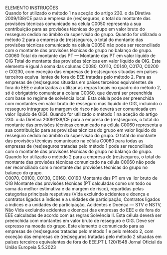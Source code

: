  
ELEMENTO  INSTRUÇÕES  
Quando for utilizado o método 1 na aceção do artigo 230.  o da Diretiva 2009/138/CE 
para a empresa de (res)seguros, o total do montante das provisões técnicas comunicado 
na célula C0050 representa a sua contribuição para as provisões técnicas do grupo em 
valor bruto do resseguro cedido no âmbito da supervisão do grupo. 
Quando for utilizado o método 2 para a empresa de (res)seguros, o total do montante 
das provisões técnicas comunicado na célula C0050 não pode ser reconciliado com o 
montante das provisões técnicas do grupo no balanço do grupo.  
C0060  Total do montante das 
PT — Montante das PT 
em valor líquido de OIG  Total do montante das provisões técnicas em valor líquido de OIG. 
Este elemento é igual à soma das colunas C0080, C0110, C0140, C0170, C0200 e 
C0230, com exceção das empresas de (res)seguros situadas em países terceiros equiva ­
lentes de fora do EEE tratadas pelo método 2. 
Para as empresas de (res)seguros situadas em países terceiros equivalentes de fora do 
EEE e autorizadas a utilizar as regras locais no quadro do método 2, só é obrigatório 
comunicar a coluna C0060, que deverá ser preenchida com base no regime de solvência 
local. 
Esta célula pode ser preenchida com montantes em valor bruto de resseguro mas 
líquido de OIG, incluindo o resseguro intragrupo (a margem de risco não deverá ser 
comunicada em valor líquido de OIG). 
Quando for utilizado o método 1 na aceção do artigo 230.  o da Diretiva 2009/138/CE 
para a empresa de (res)seguros, o total do montante das provisões técnicas comunicado 
na célula C0060 representa a sua contribuição para as provisões técnicas do grupo em 
valor líquido do resseguro cedido no âmbito da supervisão do grupo. O total do 
montante das provisões técnicas comunicado na célula C0060 para todas as empresas 
de (res)seguros tratadas pelo método 1 pode ser reconciliado com o montante das 
provisões técnicas do grupo no balanço do grupo. 
Quando for utilizado o método 2 para a empresa de (res)seguros, o total do montante 
das provisões técnicas comunicado na célula C0060 não pode ser reconciliado com o 
montante das provisões técnicas do grupo no balanço do grupo.  
C0070, C0100, 
C0130, C0160, 
C0190  Montante das PT em va ­
lor bruto de OIG  Montante das provisões técnicas (PT calculadas como um todo ou soma da melhor 
estimativa e da margem de risco), repartidas pelas categorias principais respetivas (Vida 
excluindo acidentes e doença e contratos ligados a índices e a unidades de participação, 
Contratos ligados a índices e a unidades de participação, Acidentes e Doença — STV e 
NSTV, Não Vida excluindo acidentes e doença) das empresas do EEE e de fora do EEE 
calculadas de acordo com as regras Solvência II. 
Esta célula deverá ser preenchida com montantes em valor bruto de resseguro e OIG. 
Deve ser expresso na moeda do grupo. 
Este elemento é comunicado para as empresas de (res)seguros tratadas pelo método 1 e 
pelo método 2, com exceção das empresas de (res)seguros tratadas pelo método 2 
situadas em países terceiros equivalentes de fora do EEE.PT  L 120/1548 Jornal Oficial da União Europeia 5.5.2023